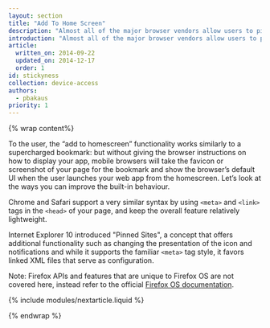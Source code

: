 ```yaml
---
layout: section
title: "Add To Home Screen"
description: "Almost all of the major browser vendors allow users to pin or install your web app. So-called “stickyness” is a common argument for native apps but can be achieved with just a few tweaks to your markup."
introduction: "Almost all of the major browser vendors allow users to pin or install your web app. So-called “stickyness” is a common argument for native apps but can be achieved with just a few tweaks to your markup."
article:
  written_on: 2014-09-22
  updated_on: 2014-12-17
  order: 1
id: stickyness
collection: device-access
authors:
  - pbakaus
priority: 1
---
```

{% wrap content%}

To the user, the “add to homescreen” functionality works similarly to a 
supercharged bookmark: but without giving the browser instructions on how to 
display your app, mobile browsers will take the favicon or screenshot of your 
page for the bookmark and show the browser’s default UI when the user launches
your web app from the homescreen. Let’s look at the ways you can improve the
built-in behaviour.

Chrome and Safari support a very similar syntax by using `<meta>` and `<link>`
tags in the `<head>` of your page, and keep the overall feature relatively
lightweight.

Internet Explorer 10 introduced "Pinned Sites", a concept that offers 
additional functionality such as changing the presentation of the icon and 
notifications and while it supports the familiar `<meta>` tag style, it favors 
linked XML files that serve as configuration.

Note: Firefox APIs and features that are unique to Firefox OS are not covered here, 
instead refer to the official [Firefox OS documentation](https://developer.mozilla.org/en-US/Apps/Quickstart).

{% include modules/nextarticle.liquid %}

{% endwrap %}
